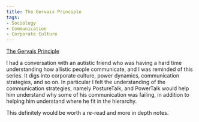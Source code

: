 ```yaml
---
title: The Gervais Principle
tags:
- Sociology
- Communication
- Corporate Culture
---
```


[The Gervais Principle](https://www.ribbonfarm.com/the-gervais-principle/)

I had a conversation with an autistic friend who was having a hard time understanding how allistic people communicate, and I was reminded of this series. It digs into corporate culture, power dynamics, communication strategies, and so on. In particular I felt the understanding of the communication strategies, namely PostureTalk, and PowerTalk would help him understand why some of his communication was failing, in addition to helping him understand where he fit in the hierarchy.

This definitely would be worth a re-read and more in depth notes.